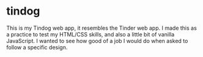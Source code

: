 # tindog

This is my Tindog web app, it resembles the Tinder web app. 
I made this as a practice to test my HTML/CSS skills, and also a little bit of vanilla JavaScript.
I wanted to see how good of a job I would do when asked to follow a specific design.
